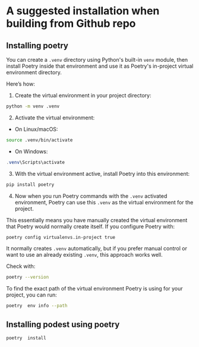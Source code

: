 # A suggested installation when building from Github repo

## Installing poetry
You can create a `.venv` directory using Python's built-in `venv` module, then install Poetry inside that environment and use it as Poetry's in-project virtual environment directory.

Here’s how:

1. Create the virtual environment in your project directory:

```bash
python -m venv .venv
```

2. Activate the virtual environment:

- On Linux/macOS:

```bash
source .venv/bin/activate
```

- On Windows:

```powershell
.venv\Scripts\activate
```

3. With the virtual environment active, install Poetry into this environment:

```bash
pip install poetry
```

4. Now when you run Poetry commands with the `.venv` activated environment, Poetry can use this `.venv` as the virtual environment for the project.

This essentially means you have manually created the virtual environment that Poetry would normally create itself. If you configure Poetry with:

```bash
poetry config virtualenvs.in-project true
```

It normally creates `.venv` automatically, but if you prefer manual control or want to use an already existing `.venv`, this approach works well.

Check with:
```bash
poetry --version
```
To find the exact path of the virtual environment Poetry is using for your project, you can run:
```bash
poetry  env info --path
```

## Installing podest using poetry
```bash
poetry  install
```
